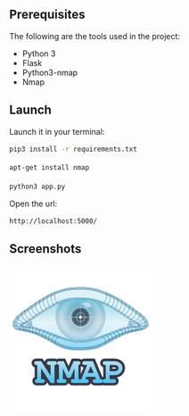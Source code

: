 
## Prerequisites

The following are the tools used in the project:

- Python 3
- Flask
- Python3-nmap
- Nmap


## Launch 

Launch it in your terminal:
```sh
pip3 install -r requirements.txt

apt-get install nmap

python3 app.py
```

Open the url:
```sh
http://localhost:5000/
```



## Screenshots

![image](static/img/1.png)